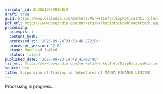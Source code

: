 ```yaml
---
circular_id: 2dd5b12775915829
draft: true
guid: https://www.bseindia.com/markets/MarketInfo/DispNoticesNCirculars.aspx?Noticeid={C45E4B7C-C4FC-4CE3-81D9-C2B6AA0A6CCB}&noticeno=20250923-74&dt=09/23/2025&icount=74&totcount=84&flag=0
pdf_url: https://www.bseindia.com/markets/MarketInfo/DownloadAttach.aspx?id=20250923-74&attachedId=
processing:
  attempts: 1
  content_hash: ''
  processed_at: '2025-09-24T03:38:46.272284'
  processor_version: '2.0'
  stage: download_failed
  status: failed
published_date: '2025-09-23T14:49:41+00:00'
rss_url: https://www.bseindia.com/markets/MarketInfo/DispNoticesNCirculars.aspx?Noticeid={C45E4B7C-C4FC-4CE3-81D9-C2B6AA0A6CCB}&noticeno=20250923-74&dt=09/23/2025&icount=74&totcount=84&flag=0
source: bse
title: Suspension of Trading in Debentures of MANBA FINANCE LIMITED
---
```


Processing in progress...